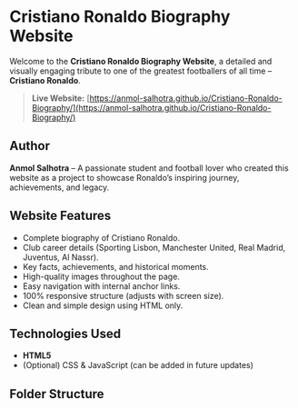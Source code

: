 # Cristiano Ronaldo Biography Website

Welcome to the **Cristiano Ronaldo Biography Website**, a detailed and visually engaging tribute to one of the greatest footballers of all time – **Cristiano Ronaldo**.

> **Live Website:** [https://anmol-salhotra.github.io/Cristiano-Ronaldo-Biography/](https://anmol-salhotra.github.io/Cristiano-Ronaldo-Biography/)

## Author

**Anmol Salhotra** – A passionate student and football lover who created this website as a project to showcase Ronaldo’s inspiring journey, achievements, and legacy.

## Website Features

- Complete biography of Cristiano Ronaldo.
- Club career details (Sporting Lisbon, Manchester United, Real Madrid, Juventus, Al Nassr).
- Key facts, achievements, and historical moments.
- High-quality images throughout the page.
- Easy navigation with internal anchor links.
- 100% responsive structure (adjusts with screen size).
- Clean and simple design using HTML only.

## Technologies Used

- **HTML5**
- (Optional) CSS & JavaScript (can be added in future updates)

## Folder Structure
